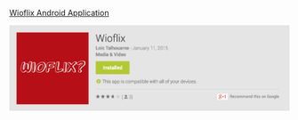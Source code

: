 [Wioflix Android Application](https://play.google.com/store/apps/details?id=com.wionflix.Wioflix)

![alt tag](https://github.com/BelgianMyWaffle/wioflix-android/blob/master/assets/www/images/readMe.png)

